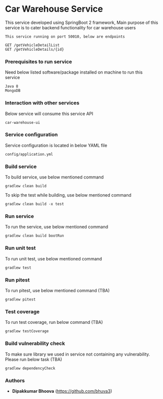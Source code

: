 # Car Warehouse Service

This service developed using SpringBoot 2 framework, Main purpose of this service is to cater backend functionality for car warehouse users 

    This service running on port 50010, below are endpoints
    
    GET /getVehicleDetailList
    GET /getVehicleDetails/{id}

### Prerequisites to run service

Need below listed software/package installed on machine to run this service

    Java 8
    MongoDB

### Interaction with other services

Below service will consume this service API 

    car-warehouse-ui

### Service configuration

Service configuration is located in below YAML file

    config/application.yml
    
### Build service

To build service, use below mentioned command

```
gradlew clean build
```

To skip the test while building, use below mentioned command

```
gradlew clean build -x test
```

### Run service

To run the service, use below mentioned command

```
gradlew clean build bootRun
```
 
### Run unit test

To run unit test, use below mentioned command
```
gradlew test
```

### Run pitest

To run pitest, use below mentioned command (TBA)
```
gradlew pitest
```

### Test coverage

To run test coverage, run below command (TBA)

```
gradlew testCoverage
```

### Build vulnerability check

To make sure library we used in service not containing any vulnerability. Please run below task (TBA)

```
gradlew dependencyCheck
```


### Authors

* **Dipakkumar Bhoova** (https://github.com/bhuva3)
